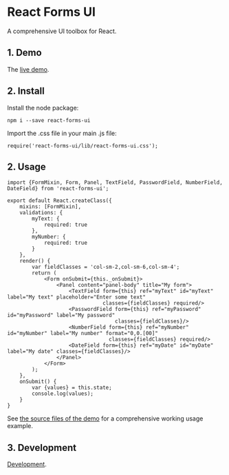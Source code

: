 # React Forms UI

A comprehensive UI toolbox for React.

## 1. Demo

The [live demo](http://react-forms-ui.s3-website-us-east-1.amazonaws.com/app).

## 2. Install

Install the node package:

    npm i --save react-forms-ui

Import the .css file in your main .js file:

    require('react-forms-ui/lib/react-forms-ui.css');


## 2. Usage

    import {FormMixin, Form, Panel, TextField, PasswordField, NumberField, DateField} from 'react-forms-ui';

    export default React.createClass({
    	mixins: [FormMixin],
        validations: {
            myText: {
                required: true
            },
            myNumber: {
                required: true
            }
        },
        render() {
            var fieldClasses = 'col-sm-2,col-sm-6,col-sm-4';
            return (
                <Form onSubmit={this._onSubmit}>
                    <Panel content="panel-body" title="My form">
                        <TextField form={this} ref="myText" id="myText" label="My text" placeholder="Enter some text"
                                   classes={fieldClasses} required/>
                        <PasswordField form={this} ref="myPassword" id="myPassword" label="My password"
                                       classes={fieldClasses}/>
                        <NumberField form={this} ref="myNumber" id="myNumber" label="My number" format="0,0.[00]"
                                     classes={fieldClasses} required/>
                        <DateField form={this} ref="myDate" id="myDate" label="My date" classes={fieldClasses}/>
                    </Panel>
                </Form>
            );
        },
        onSubmit() {
            var {values} = this.state;
            console.log(values);
        }
    }

See [the source files of the demo](https://github.com/ivos/react-forms-ui-demo) for a comprehensive working usage example.

## 3. Development

[Development](Development.md).
